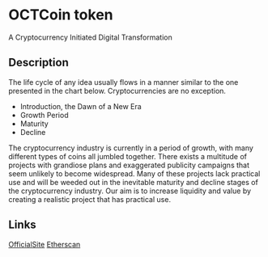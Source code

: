 OCTCoin token
====

A Cryptocurrency Initiated Digital Transformation

## Description
The life cycle of any idea usually flows in a manner similar to the one presented in the chart below. Cryptocurrencies are no exception.
- Introduction, the Dawn of a New Era
- Growth Period
- Maturity
- Decline

The cryptocurrency industry is currently in a period of growth, with many different types of coins all jumbled together. There exists a multitude of projects with grandiose plans and exaggerated publicity campaigns that seem unlikely to become widespread. Many of these projects lack practical use and will be weeded out in the inevitable maturity and decline stages of the cryptocurrency industry.
Our aim is to increase liquidity and value by creating a realistic project that has practical use.

## Links
[OfficialSite](https://oct.group/en)
[Etherscan](https://etherscan.io/token/0xbc90c835f2bc5255078cefc2a9c37cde0db2cae5)
